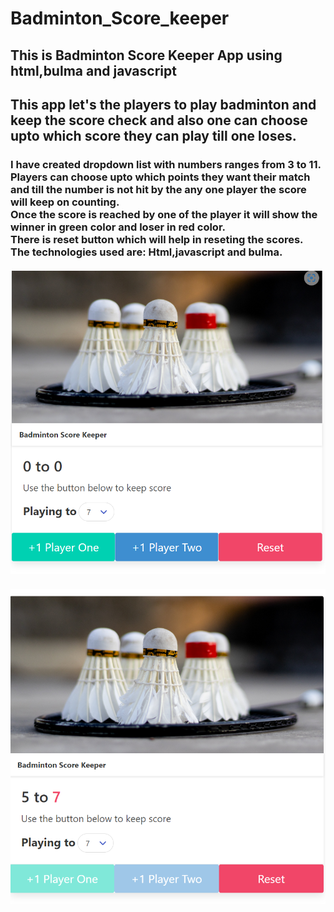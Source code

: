 # Badminton_Score_keeper

## This is Badminton Score Keeper App using html,bulma and javascript <br/>
## This app let's the players to play badminton and keep the score check and also one can choose upto which score they can play till one loses.

<h3>I have created dropdown list with numbers ranges from 3 to 11.<br/>
Players can choose upto which points they want their match and till the number is not hit by the any one player the score will keep on counting. <br/>
Once the score is reached by one of the player it will show the winner in green color and loser in red color. <br />
There is reset button which will help in reseting the scores.<br/>
<b>The technologies used are: Html,javascript and bulma.</b><br/>
  <br/>
<img src="snap1.png"><br/>
  <br/> 
<img src="snap2.png"><br/>
  <br/>
</h3>
